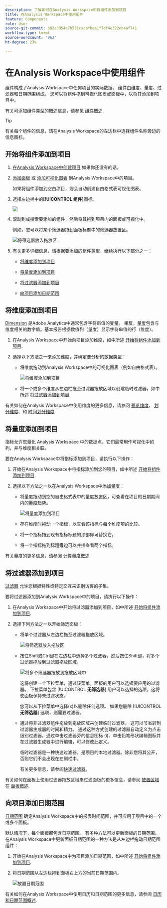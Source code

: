 ```yaml
---
description: 了解如何在Analysis Workspace中将组件添加到项目
title: 在Analysis Workspace中使用组件
feature: Components
role: User
source-git-commit: b02a3954e7b531caabfbea1f7df4e322eb4af741
workflow-type: tm+mt
source-wordcount: '963'
ht-degree: 23%

---
```


# 在Analysis Workspace中使用组件

组件构成了Analysis Workspace中任何项目的实际数据。 组件由维度、量度、过滤器和日期范围组成。 您可以将组件拖到可视化图表或面板中，以将其添加到项目中。

有关可添加组件类型的概述信息，请参见 [组件概述](/help/components/overview.md).

>[!TIP]
>
>有关每个组件的信息，请在Analysis Workspace的左边栏中选择组件名称旁边的信息图标。

## 开始将组件添加到项目

1. [在Analysis Workspace中创建项目](/help/analysis-workspace/build-workspace-project/create-projects.md) 如果你还没有的话。

1. [添加面板](/help/analysis-workspace/c-panels/panels.md) 或 [添加可视化图表](/help/analysis-workspace/visualizations/freeform-analysis-visualizations.md#add-visualizations-to-a-panel) 到Analysis Workspace中的项目。

   如果将组件添加到空白项目，则会自动创建自由格式表可视化图表。

1. 选择左边栏中的&#x200B;**[!UICONTROL 组件]**&#x200B;图标。

   ![](assets/build-components.png)

1. 滚动到或搜索要添加的组件，然后将其拖到项目内的面板或可视化中。

   例如，您可以将某个筛选器拖到面板标题中的筛选器放置区。

   ![将筛选器放入拖放区](assets/filter-dropzone.png)

1. 有关更多详细信息，请根据要添加的组件类型，继续执行以下部分之一：

   * [将维度添加到项目](#add-dimensions-to-a-project)

   * [将量度添加到项目](#add-metrics-to-a-project)

   * [将过滤器添加到项目](#add-filters-to-a-project)

   * [向项目添加日期范围](#add-date-ranges-to-a-project)

## 将维度添加到项目

[Dimension](/help/components/dimensions/overview.md) 是Adobe Analytics中通常包含字符串值的变量。 相反，[量度](/help/components/calc-metrics/calc-metr-overview.md)包含与维度相关的数字值。基本报告根据数值列（量度）显示字符串值的行（维度）。

1. 在Analysis Workspace中开始向项目添加维度，如中所述 [开始将组件添加到项目](#begin-adding-components-to-a-project).

1. 选择以下方法之一来添加维度，并确定要分析的数据类型：

   * 将维度拖动到Analysis Workspace中的可视化图表（例如自由格式表）。

     ![将维度添加到项目](assets/add-dimensions.png)

   * 将一个或多个维度从左边栏拖至过滤器拖放区域以创建临时过滤器，如中所述 [将过滤器添加到项目](#add-filters-to-a-project).

有关如何在Analysis Workspace中使用维度的更多信息，请参阅 [预览维度](/help/components/dimensions/view-dimensions.md)， [划分维度](/help/components/dimensions/t-breakdown-fa.md)、和 [时间划分维度](/help/components/dimensions/time-parting-dimensions.md).

## 将量度添加到项目

指标允许您量化 Analysis Workspace 中的数据点。它们最常用作可视化中的列，并与维度相关联。

要在Analysis Workspace中将指标添加到项目，请执行以下操作：

1. 开始在Analysis Workspace中将指标添加到您的项目，如中所述 [开始将组件添加到项目](#begin-adding-components-to-a-project).

1. 选择以下方法之一以在Analysis Workspace中添加量度：

   * 将量度拖动到空的自由格式表中的量度放置区，可查看在项目的日期期间内的量度趋势。

     ![将量度添加到项目](assets/add-metrics.png)

   * 存在维度时拖动一个指标，以查看该指标与每个维度项的比较。

   * 将一个指标拖到现有指标标题的顶部即可替换它。

   * 将一个指标拖到标题旁边可以并排查看两个指标。

有关量度的更多信息，请参阅 [计算量度概述](/help/components/calc-metrics/calc-metr-overview.md).

## 将过滤器添加到项目

[过滤器](/help/components/filters/filters-overview.md) 允许您根据特性或特定交互来识别访客的子集。

要将过滤器添加到Analysis Workspace中的项目，请执行以下操作：

1. 在Analysis Workspace中开始将过滤器添加到项目，如中所述 [开始将组件添加到项目](#begin-adding-components-to-a-project).

1. 选择下列方法之一以开始筛选面板：

   * 将单个过滤器从左边栏拖至过滤器拖放区域。

     ![将筛选器放入拖放区](assets/filter-dropzone.png)

   * 按住Shift或Ctrl键在左边栏中选择多个过滤器，然后按住Shift键，将多个过滤器拖放到过滤器拖放区域。

     ![将多个筛选器拖放到拖放区域中](assets/filter-dropzone-multiple.png)

     这将创建一个下拉菜单，通过该菜单，面板的用户可以选择要应用的过滤器。 下拉菜单包含 [!UICONTROL **无筛选器**] 用户可以选择的选项，这将使面板保持未过滤状态。

     您可以从下拉菜单中选择(x)以删除任何选项。 如果您删除 [!UICONTROL **无筛选器**] 选项，则需要过滤器。

   * 通过将非过滤器组件拖放到拖放区域来创建临时过滤器。 这可以节省转到过滤器生成器的时间和精力。 通过这种方式创建的过滤器自动定义为点击级别过滤器。通过单击过滤器旁的信息图标 (i)、单击铅笔形状编辑图标并在过滤器生成器中进行编辑，可以修改此定义。

     临时过滤器是一种快速过滤器，是项目的本地过滤器。除非您将其公开，否则它们不会出现在左侧栏中。

     有关更多信息，请参阅[快速过滤器](/help/components/filters/quick-filters.md)。

有关如何在面板上使用过滤器拖放区域来过滤面板的更多信息，请参阅 [放置区域](/help/analysis-workspace/c-panels/panels.md#drop-zone) 在 [面板概述](/help/analysis-workspace/c-panels/panels.md).

## 向项目添加日期范围

[日期范围](/help/components/date-ranges/custom-date-ranges.md) 确定Analysis Workspace中的报表时间范围，并可应用于项目中的一个或多个面板。

默认情况下，每个面板都包含日期范围。 有多种方法可以更新面板的日期范围。 在Analysis Workspace中更新面板日期范围的一种方法是从左边栏拖动日期范围组件：

1. 开始在Analysis Workspace中为项目添加日期范围，如中所述 [开始将组件添加到项目](#begin-adding-components-to-a-project).

1. 将日期范围从左边栏拖到面板右上方的当前日期范围内。

   ![放置日期范围](assets/daterange-drop.png)

有关如何在Analysis Workspace中使用日历和日期范围的更多信息，请参阅 [日历和日期范围概述](/help/components/date-ranges/custom-date-ranges.md).
